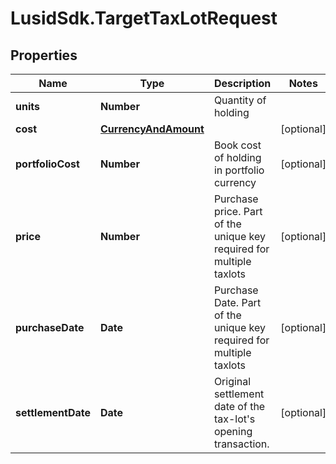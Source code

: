 # LusidSdk.TargetTaxLotRequest

## Properties
Name | Type | Description | Notes
------------ | ------------- | ------------- | -------------
**units** | **Number** | Quantity of holding | 
**cost** | [**CurrencyAndAmount**](CurrencyAndAmount.md) |  | [optional] 
**portfolioCost** | **Number** | Book cost of holding in portfolio currency | [optional] 
**price** | **Number** | Purchase price. Part of the unique key required for multiple taxlots | [optional] 
**purchaseDate** | **Date** | Purchase Date. Part of the unique key required for multiple taxlots | [optional] 
**settlementDate** | **Date** | Original settlement date of the tax-lot&#39;s opening transaction. | [optional] 


